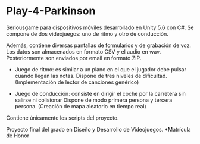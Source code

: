 # Play-4-Parkinson
Seriousgame para dispositivos móviles desarrollado en Unity 5.6 con C#. Se compone de dos videojuegos: uno de ritmo y otro de conducción.

Además, contiene diversas pantallas de formularios y de grabación de voz. Los datos son almacenados en formato CSV y el audio en wav. Posteriormente son enviados por email en formato ZIP.

- Juego de ritmo: es similar a un piano en el que el jugador debe pulsar cuando llegan las notas. Dispone de tres niveles de dificultad. (Implementación de lector de canciones genérico)

- Juego de conducción: consiste en dirigir el coche por la carretera sin salirse ni colisionar Dispone de modo primera persona y tercera persona. (Creación de mapa aleatorio en tiempo real)

Contiene únicamente los scripts del proyecto.

Proyecto final del grado en Diseño y Desarrollo de Videojuegos. *Matrícula de Honor
